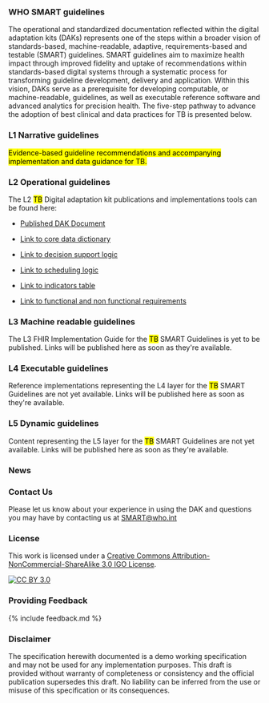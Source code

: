 <!---Note: Remove this below div element for releasing, only to maintain for main branch -->

### WHO SMART guidelines 
The operational and standardized documentation reflected within the digital adaptation kits (DAKs) represents one of the steps within a broader vision of standards-based, machine-readable, adaptive, requirements-based and testable (SMART) guidelines. SMART guidelines aim to maximize health impact through improved fidelity and uptake of recommendations within standards-based digital systems through a systematic process for transforming guideline development, delivery and application. 
Within this vision, DAKs serve as a prerequisite for developing computable, or machine-readable, guidelines, as well as executable reference software and advanced analytics for precision health. The five-step pathway to advance the adoption of best clinical and data practices for TB is presented below.

### L1 Narrative guidelines
<mark>Evidence-based guideline recommendations and accompanying implementation and data guidance for TB.</mark>

### L2 Operational guidelines
The L2 <mark>TB</mark> Digital adaptation kit publications and implementations tools can be found here:

<!-- insert links inside the parentheses below --->
- [Published DAK Document]()

- [Link to core data dictionary](smart.who.int/dak/tb/dictionary)
 
- [Link to decision support logic](smart.who.int/dak/tb/scheduling-logic)

- [Link to scheduling logic](smart.who.int/dak/tb/decision-logic)

- [Link to indicators table](smart.who.int/dak/tb/indicators)
 
- [Link to functional and non functional requirements](smart.who.int/dak/tb/system-requirements)

### L3 Machine readable guidelines
The L3 FHIR Implementation Guide for the <mark>TB</mark> SMART Guidelines is yet to be published. Links will be published here as soon as they're available.

### L4 Executable guidelines
Reference implementations representing the L4 layer for the <mark>TB</mark> SMART Guidelines are not yet available. Links will be published here as soon as they're available.

### L5 Dynamic guidelines
Content representing the L5 layer for the <mark>TB</mark> SMART Guidelines are not yet available. Links will be published here as soon as they're available.

### News

### Contact Us
<p>Please let us know about your experience in using the DAK and questions you may have by contacting us at <a href= "mailto:SMART@who.int?subject = DAK Feedback">SMART@who.int</a></p>

### License
This work is licensed under a
[Creative Commons Attribution-NonCommercial-ShareAlike 3.0 IGO License][cc-by].

[![CC BY 3.0][cc-by-image]][cc-by]

[cc-by]: http://creativecommons.org/licenses/by-nc-sa/3.0/igo/
[cc-by-image]: https://i.creativecommons.org/l/by-nc-sa/3.0/igo/88x31.png
[cc-by-shield]: https://img.shields.io/badge/License-CC%20BY%203.0-lightgrey.svg

### Providing Feedback
{% include feedback.md %}

<!-- for main branch of DAK repos only, remove while releases -->
### Disclaimer
The specification herewith documented is a demo working specification and may not be used for any implementation purposes. This draft is provided without warranty of completeness or consistency and the official publication supersedes this draft. No liability can be inferred from the use or misuse of this specification or its consequences.